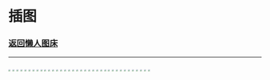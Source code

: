 # 插图

### [返回懒人图床](/article/Pictures/lazy_pics.md)

***

<img src="https://mmbiz.qpic.cn/mmbiz_jpg/Ia6gU9JNtkqMJOrVxEmyq9QRfloRuWRVIlMoHXYAYU9ler9RoiaMjBqt0yeeANqTM8rpjFNZS6rpfg1w7DD4QAg/640?wx_fmt=jpeg&from=appmsg&wxfrom=5&wx_lazy=1&wx_co=1" style="zoom:25%;" />
<img src="https://mmbiz.qpic.cn/mmbiz_jpg/Ia6gU9JNtkqMJOrVxEmyq9QRfloRuWRVtxQgrUleicwaYJic296w0vgX01cEOh68NTpibcjDZb4W5G4F4g41KjaNw/640?wx_fmt=jpeg&from=appmsg&wxfrom=5&wx_lazy=1&wx_co=1" style="zoom:25%;" />
<img src="https://mmbiz.qpic.cn/mmbiz_jpg/Ia6gU9JNtkqMJOrVxEmyq9QRfloRuWRV9f00dVticpmj6td8KAqPewRZHy0q0INnod0WuL9SiaMt6dJaJkzew9KA/640?wx_fmt=jpeg&from=appmsg&wxfrom=5&wx_lazy=1&wx_co=1" style="zoom:25%;" />
<img src="https://mmbiz.qpic.cn/mmbiz_jpg/Ia6gU9JNtkrmFrctqmTiaBZUnicDNdfGSApHdwGypDa24FhbNw5598ClOYGg6e7C0ibehhAbttXLwrUCxCG1EmazQ/640?wx_fmt=jpeg&from=appmsg&wxfrom=5&wx_lazy=1&wx_co=1" style="zoom:25%;" />
<img src="https://mmbiz.qpic.cn/mmbiz_jpg/Ia6gU9JNtkqMJOrVxEmyq9QRfloRuWRVIUObJlgYUQhNc7MC8z8jHrnp5tR0GVEYB4Kg5Gsvia3RZ9ukmMF7nrA/640?wx_fmt=jpeg&from=appmsg&wxfrom=5&wx_lazy=1&wx_co=1" style="zoom:25%;" />
<img src="https://mmbiz.qpic.cn/mmbiz_jpg/Ia6gU9JNtkopGCGxSBia6UTJoJZiaFKKmzA4KVFF0YiaypbXn4TSm9iatLNSchQRJ1niaPamibc85yxsj8EuZ2S5Lrxg/640?wx_fmt=jpeg&from=appmsg&wxfrom=5&wx_lazy=1&wx_co=1" style="zoom:25%;" />
<img src="https://mmbiz.qpic.cn/mmbiz_jpg/Ia6gU9JNtkopGCGxSBia6UTJoJZiaFKKmzBWicXYHH65NN3YdIRw6aRBgAEibGfKPibNNPKFGicxvshD1v51c1TBgnicg/640?wx_fmt=jpeg&from=appmsg&wxfrom=5&wx_lazy=1&wx_co=1" style="zoom:25%;" />
<img src="https://mmbiz.qpic.cn/mmbiz_jpg/Ia6gU9JNtkopGCGxSBia6UTJoJZiaFKKmzFPSkFsEYB58QRKrKE5PXlXOKyOV6whcybLjtic2c3vQmUqvicVqJjb1Q/640?wx_fmt=jpeg&from=appmsg&wxfrom=5&wx_lazy=1&wx_co=1" style="zoom:25%;" />
<img src="https://mmbiz.qpic.cn/mmbiz_jpg/Ia6gU9JNtkrGuEJtmK2nNCsaW0U3bKgQSMqSEqc155HibV9KQo7huKL6UYxAwdOzJ105U6PMx0FcWrkbhkWicynA/640?wx_fmt=jpeg&from=appmsg&wxfrom=5&wx_lazy=1&wx_co=1" style="zoom:25%;" />
<img src="https://mmbiz.qpic.cn/mmbiz_jpg/Ia6gU9JNtkrGuEJtmK2nNCsaW0U3bKgQwuag6w0OrmVon088nkNQpFuBaoazH9NFs0fwVMdj9G0JVHfPTTO4EA/640?wx_fmt=jpeg&from=appmsg&wxfrom=5&wx_lazy=1&wx_co=1" style="zoom:25%;" />
<img src="https://mmbiz.qpic.cn/sz_mmbiz_jpg/BXJXNRRKQNI4hEMnicUocpiaBhA4GlMt5OChQWulmkBfEfZ472oOu5axwZaIIpcBdnrcyuw0iawJuvEWV6DVDnmgg/640?wx_fmt=jpeg&from=appmsg&wxfrom=5&wx_lazy=1&wx_co=1" style="zoom:25%;" />
<img src="https://mmbiz.qpic.cn/sz_mmbiz_jpg/BXJXNRRKQNKDBwQhIfVn9gPwEibgQ07Hzlibhy7c4LuUDorXWqOHAePlsJon4Rloj59prM8EZbWYLgwNicEK8Fh2A/640?wx_fmt=jpeg&from=appmsg" style="zoom:25%;" />
<img src="https://mmbiz.qpic.cn/mmbiz_jpg/Ia6gU9JNtkqJeicNuFY7Ka8tlL8PV5nB1ibkzCm0MfN6Y7icaIHzqlVPLDwF0Fh0aj5ugFIwYj2ySq19fnsKNaQUw/640?wx_fmt=jpeg&wxfrom=5&wx_lazy=1&wx_co=1" style="zoom:25%;" />
<img src="https://mmbiz.qpic.cn/mmbiz_jpg/Ia6gU9JNtkqJeicNuFY7Ka8tlL8PV5nB1LmfwbCBFxa4tvuDgZHAxAN2tfUEG7x4UPcJQWzf2fk2RiaJebk9MXaQ/640?wx_fmt=jpeg&wxfrom=5&wx_lazy=1&wx_co=1" style="zoom:25%;" />
<img src="https://mmbiz.qpic.cn/mmbiz_jpg/Ia6gU9JNtkqJeicNuFY7Ka8tlL8PV5nB1s8LwTE44Or5bQy28yEgbHPJ8FlKbXJguZ8TDPau5d9Zk7nFI88OOXA/640?wx_fmt=jpeg&wxfrom=5&wx_lazy=1&wx_co=1" style="zoom:25%;" />
<img src="https://mmbiz.qpic.cn/mmbiz_jpg/Ia6gU9JNtkqJeicNuFY7Ka8tlL8PV5nB1rmKnZicAHn33NTsB2shHC6TOskGG0DekgD0iblwH22bCfibiahcdwsOZXg/640?wx_fmt=jpeg&wxfrom=5&wx_lazy=1&wx_co=1" style="zoom:25%;" />


<img src="https://mmbiz.qpic.cn/sz_mmbiz_png/Kobans8mUxeia7u69PGfw3wHf1vgJAMn0aiatQt6YtvePXo5oJjJkRiaictqPwZlOQhdoiaWofeNX5ZOWg28uhFLJlA/640?wx_fmt=png&from=appmsg&wxfrom=5&wx_lazy=1&wx_co=1" style="zoom:25%;" />
<img src="https://mmbiz.qpic.cn/mmbiz_jpg/jopKOlhibRBIocah695uyM58eDrW1cAsQC23DDqr68ibuWricXPHSAl44Rc00Pg8MfjoGP36jHfsVibeSkOPglibJrA/640?wx_fmt=jpeg&from=appmsg&wxfrom=5&wx_lazy=1&wx_co=1" style="zoom:25%;" />
<img src="https://mmbiz.qpic.cn/mmbiz_jpg/jopKOlhibRBIocah695uyM58eDrW1cAsQp3D8o5RTIILmxMI2a9RkboL3w3EibC7Xszkc5zib1ofqkWcSE5qt8xWQ/640?wx_fmt=jpeg&from=appmsg&wxfrom=5&wx_lazy=1&wx_co=1" style="zoom:25%;" />
<img src="https://mmbiz.qpic.cn/mmbiz_jpg/Ia6gU9JNtkpVWRzoX0H8u5WkK30Vp1PuhjyDh4VUd2dZPHMqKy88kWMEUpxyMAdqvFTeTwicFicIl9kGhCLjpH9A/640?wx_fmt=jpeg&from=appmsg&wxfrom=5&wx_lazy=1&wx_co=1" style="zoom:25%;" />
<img src="https://mmbiz.qpic.cn/mmbiz_jpg/Ia6gU9JNtkpVWRzoX0H8u5WkK30Vp1PuEsaSY9LIaYwtVP28iaPvkoduIibUM71ACQqe0Nj4Ql4aO6Yiax1xPaWQA/640?wx_fmt=jpeg&from=appmsg&wxfrom=5&wx_lazy=1&wx_co=1" style="zoom:25%;" />
<img src="https://mmbiz.qpic.cn/mmbiz_jpg/Ia6gU9JNtkpVWRzoX0H8u5WkK30Vp1PuIRKgRYTPY7w6cbjfaJB47kzDbGBDtWwQjwcZAwicviapicBcjddMcro8w/640?wx_fmt=jpeg&from=appmsg&wxfrom=5&wx_lazy=1&wx_co=1" style="zoom:25%;" />
<img src="https://mmbiz.qpic.cn/mmbiz_jpg/Ia6gU9JNtkpVWRzoX0H8u5WkK30Vp1PuzEgO6GkPaFtlOluemNN2LnAPXImpbZBibYeR2siaXtdVmzhYaBqR6B5Q/640?wx_fmt=jpeg&from=appmsg&wxfrom=5&wx_lazy=1&wx_co=1" style="zoom:25%;" />
<img src="https://mmbiz.qpic.cn/mmbiz_jpg/Ia6gU9JNtkpVWRzoX0H8u5WkK30Vp1PunCEIZeJ1FYehwnG53o6POflGkzhlOdKr7olAjejtseQjwicKIkKyU2w/640?wx_fmt=jpeg&from=appmsg&wxfrom=5&wx_lazy=1&wx_co=1" style="zoom:25%;" />
<img src="https://mmbiz.qpic.cn/mmbiz_jpg/Ia6gU9JNtkpVWRzoX0H8u5WkK30Vp1PuJmAm7deBH867xsZodmhgqr3UFicmJ5cOz5klMbQo5ngJicuFYCEic4S3g/640?wx_fmt=jpeg&from=appmsg&wxfrom=5&wx_lazy=1&wx_co=1" style="zoom:25%;" />
<img src="https://mmbiz.qpic.cn/mmbiz_jpg/Ia6gU9JNtkqfOVPddG1okxibvPo3MORbvGpZudOoazLp46FeSUs0K6bqGH4CbEpg6vXq0v14MjvjbW0Wr89LUHA/640?wx_fmt=jpeg&from=appmsg&wxfrom=5&wx_lazy=1&wx_co=1" style="zoom:25%;" />
<img src="https://mmbiz.qpic.cn/mmbiz_jpg/Ia6gU9JNtkqfOVPddG1okxibvPo3MORbvzwc0z5JtuVAVSBd8hXV7qyLnsQAyw50zlnI4MaBibmA8smTuzCJLgibQ/640?wx_fmt=jpeg&from=appmsg&wxfrom=5&wx_lazy=1&wx_co=1" style="zoom:25%;" />
<img src="https://mmbiz.qpic.cn/mmbiz_jpg/Ia6gU9JNtkqfOVPddG1okxibvPo3MORbvoHEw1MOphQFgdpudolaA4CbojMhgqnnmLJibNbkPeWQicXzGsJz1hl2A/640?wx_fmt=jpeg&from=appmsg&wxfrom=5&wx_lazy=1&wx_co=1" style="zoom:25%;" />
<img src="https://mmbiz.qpic.cn/mmbiz_jpg/Ia6gU9JNtkqfOVPddG1okxibvPo3MORbviaFY3Lib5TgRJxJM7r9WBx5wwrZxaNXdic00z6FJJyhfGjO2xt2AR4oSA/640?wx_fmt=jpeg&from=appmsg&wxfrom=5&wx_lazy=1&wx_co=1" style="zoom:25%;" />
<img src="https://mmbiz.qpic.cn/mmbiz_jpg/Ia6gU9JNtkqfOVPddG1okxibvPo3MORbv8o0ibB4epDgEvib7peXnuyIeantq3gZpz99HAboziaibQrkiagZ58yialibOw/640?wx_fmt=jpeg&from=appmsg&wxfrom=5&wx_lazy=1&wx_co=1" style="zoom:25%;" />
<img src="https://mmbiz.qpic.cn/sz_mmbiz_jpg/BXJXNRRKQNLkh17oict0hf21eRAeLouZdpT6SOYV11JyMcQibia8qaG0fBElUiaSA66swCibhzMbkuDmCQCAWzVCGew/640?wx_fmt=jpeg&amp;from=appmsg" style="zoom:25%;" />
<img src="https://mmbiz.qpic.cn/sz_mmbiz_jpg/BXJXNRRKQNLkh17oict0hf21eRAeLouZdpT6SOYV11JyMcQibia8qaG0fBElUiaSA66swCibhzMbkuDmCQCAWzVCGew/640?wx_fmt=jpeg&amp;from=appmsg" style="zoom:25%;" />
<img src="https://mmbiz.qpic.cn/sz_mmbiz_jpg/BXJXNRRKQNLkh17oict0hf21eRAeLouZdBRSwRwQTaKfzVmPS8VEcZLMZmQg0iclK09I6hP3V0VSH0OibibXPfsyXg/640?wx_fmt=jpeg&amp;from=appmsg" style="zoom:25%;" />
<img src="https://mmbiz.qpic.cn/sz_mmbiz_jpg/BXJXNRRKQNLkh17oict0hf21eRAeLouZdpQJ5fDbuANVozZEFAdVu00ko1vuiarM6xicxgicTqH3ES784ktzRlCX3A/640?wx_fmt=jpeg&amp;from=appmsg" style="zoom:25%;" />
<img src="https://mmbiz.qpic.cn/sz_mmbiz_jpg/BXJXNRRKQNLkh17oict0hf21eRAeLouZdRl5DgOM06KYibibwnzQibOD0zYC3VjqWteubNqRM79w4vONOxEbcQyl3g/640?wx_fmt=jpeg&amp;from=appmsg" style="zoom:25%;" />
<img src="https://mmbiz.qpic.cn/sz_mmbiz_jpg/BXJXNRRKQNLkh17oict0hf21eRAeLouZd1GaYGakQ1DnibtPGA111uTqBJIsZOenib8giaDRCKU2mvRdnrJSjNLia5A/640?wx_fmt=jpeg&amp;from=appmsg" style="zoom:25%;" />
